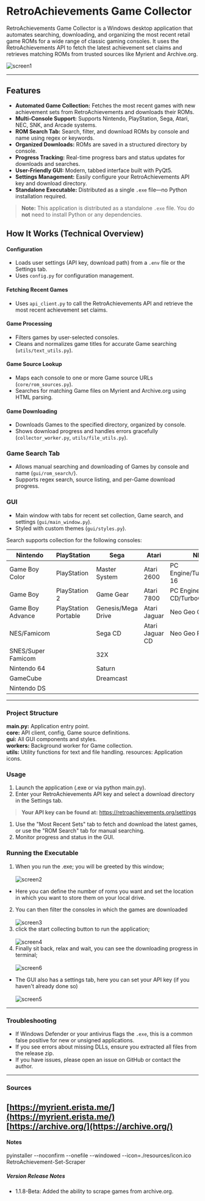 # RetroAchievements Game Collector

RetroAchievements Game Collector is a Windows desktop application that automates searching, downloading, and organizing the most recent retail game ROMs for a wide range of classic gaming consoles. It uses the RetroAchievements API to fetch the latest achievement set claims and retrieves matching ROMs from trusted sources like Myrient and Archive.org.

![screen1](https://github.com/user-attachments/assets/885e6bf8-e9c5-4eef-bd1d-1b39597be690)

---

## Features

- **Automated Game Collection:** Fetches the most recent games with new achievement sets from RetroAchievements and downloads their ROMs.
- **Multi-Console Support:** Supports Nintendo, PlayStation, Sega, Atari, NEC, SNK, and Arcade systems.
- **ROM Search Tab:** Search, filter, and download ROMs by console and name using regex or keywords.
- **Organized Downloads:** ROMs are saved in a structured directory by console.
- **Progress Tracking:** Real-time progress bars and status updates for downloads and searches.
- **User-Friendly GUI:** Modern, tabbed interface built with PyQt5.
- **Settings Management:** Easily configure your RetroAchievements API key and download directory.
- **Standalone Executable:** Distributed as a single `.exe` file—no Python installation required.
> **Note:** This application is distributed as a standalone `.exe` file. You do **not** need to install Python or any dependencies.

## How It Works (Technical Overview)

#### Configuration
- Loads user settings (API key, download path) from a `.env` file or the Settings tab.
- Uses `config.py` for configuration management.

#### Fetching Recent Games
- Uses `api_client.py` to call the RetroAchievements API and retrieve the most recent achievement set claims.

#### Game Processing
- Filters games by user-selected consoles.
- Cleans and normalizes game titles for accurate Game searching (`utils/text_utils.py`).

#### Game Source Lookup
- Maps each console to one or more Game source URLs (`core/rom_sources.py`).
- Searches for matching Game files on Myrient and Archive.org using HTML parsing.

#### Game Downloading
- Downloads Games to the specified directory, organized by console.
- Shows download progress and handles errors gracefully (`collector_worker.py`, `utils/file_utils.py`).

### Game Search Tab
- Allows manual searching and downloading of Games by console and name (`gui/rom_search/`).
- Supports regex search, source listing, and per-Game download progress.

### GUI
- Main window with tabs for recent set collection, Game search, and settings (`gui/main_window.py`).
- Styled with custom themes (`gui/styles.py`).

Search supports collection for the following consoles:

| Nintendo                | PlayStation         | Sega                | Atari           | NEC                | Misc.      |
|-------------------------|--------------------|---------------------|-----------------|--------------------------|-------------|
| Game Boy Color          | PlayStation        | Master System       | Atari 2600      | PC Engine/TurboGrafx-16  | Arcade      |
| Game Boy                | PlayStation 2      | Game Gear           | Atari 7800      | PC Engine CD/TurboGrafx-CD|             |
| Game Boy Advance        | PlayStation Portable| Genesis/Mega Drive | Atari Jaguar    | Neo Geo CD               |             |
| NES/Famicom             |                    | Sega CD             | Atari Jaguar CD | Neo Geo Pocket           |             |
| SNES/Super Famicom      |                    | 32X                 |                 |                          |             |
| Nintendo 64             |                    | Saturn              |                 |                          |             |
| GameCube                |                    | Dreamcast           |                 |                          |             |
| Nintendo DS             |                    |                     |                 |                          |             |

---

### Project Structure
**main.py:** Application entry point.  
**core:** API client, config, Game source definitions.  
**gui:** All GUI components and styles.  
**workers:** Background worker for Game collection.  
**utils:** Utility functions for text and file handling.
resources: Application icons.

### Usage
1. Launch the application (.exe or via python main.py).
1. Enter your RetroAchievements API key and select a download directory in the Settings tab.  
>**Your API key can be found at:**
https://retroachievements.org/settings
1. Use the "Most Recent Sets" tab to fetch and download the latest games, or use the "ROM Search" tab for manual searching.
4. Monitor progress and status in the GUI.

### Running the Executable
1. When you run the .exe; you will be greeted by this window;<br><br>
![screen2](https://github.com/user-attachments/assets/13d01658-7c8f-41e6-9a4d-c5f16cb05fac)
- Here you can define the number of roms you want and set the location in which you want to store them on your local drive. 
2. You can then filter the consoles in which the games are downloaded
<br><br>
![screen3](https://github.com/user-attachments/assets/9e84ef7b-3b05-41a3-a556-54b33ef82ee8)
3. click the start collecting button to run the application;
<br><br>
![screen4](https://github.com/user-attachments/assets/64552d00-75e5-485a-b24e-bc1c65431f0f)
4. Finally sit back, relax and wait, you can see the downloading progress in terminal;
<br><br>![screen6](https://github.com/user-attachments/assets/ca7fb9f0-66bf-4be7-a0a2-1df66d885943)
- The GUI also has a settings tab, here you can set your API key (if you haven't already done so)
<br><br>
![screen5](https://github.com/user-attachments/assets/c1fe6a15-118d-4147-acf0-c990b31e1fcd)

---

### Troubleshooting
- If Windows Defender or your antivirus flags the `.exe`, this is a common false positive for new or unsigned applications.
- If you see errors about missing DLLs, ensure you extracted all files from the release zip.
- If you have issues, please open an issue on GitHub or contact the author.
---

### Sources
[https://myrient.erista.me/](https://myrient.erista.me/)  
[https://archive.org/](https://archive.org/)
---

#### Notes
pyinstaller --noconfirm --onefile --windowed --icon=./resources/icon.ico RetroAchievement-Set-Scraper

##### Version Release Notes
- 1.1.8-Beta: Added the ability to scrape games from archive.org.
